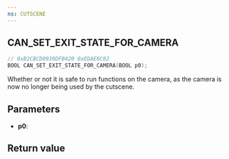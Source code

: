 ```yaml
---
ns: CUTSCENE
---
```

## CAN_SET_EXIT_STATE_FOR_CAMERA

```c
// 0xB2CBCD0930DFB420 0xEDAE6C02
BOOL CAN_SET_EXIT_STATE_FOR_CAMERA(BOOL p0);
```

Whether or not it is safe to run functions on the camera,
as the camera is now no longer being used by the cutscene.

## Parameters
* **p0**: 

## Return value

